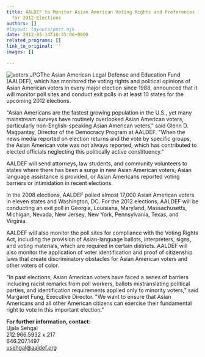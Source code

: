 ```yaml
---
title: AALDEF to Monitor Asian American Voting Rights and Preferences in 10+ States
  for 2012 Elections
authors: []
#layout: layouts/post.njk
date: 2012-05-14T10:35:06+0000
related_programs: []
link_to_original: ''
images: []

---
```

![voters.JPG](/uploads/voters.JPG)The Asian American Legal Defense and Education Fund (AALDEF), which has monitored the voting rights and political opinions of Asian American voters in every major election since 1988, announced that it will monitor poll sites and conduct exit polls in at least 10 states for the upcoming 2012 elections.

"Asian Americans are the fastest growing population in the U.S., yet many mainstream surveys have routinely overlooked Asian American voters, particularly non-English-speaking Asian American voters," said Glenn D. Magpantay, Director of the Democracy Program at AALDEF. "When the news media reported on election returns and the vote by specific groups, the Asian American vote was not always reported, which has contributed to elected officials neglecting this politically active constituency."

AALDEF will send attorneys, law students, and community volunteers to states where there has been a surge in new Asian American voters, Asian language assistance is provided, or Asian Americans reported voting barriers or intimidation in recent elections.

In the 2008 elections, AALDEF polled almost 17,000 Asian American voters in eleven states and Washington, DC. For the 2012 elections, AALDEF will be conducting an exit poll in Georgia, Louisiana, Maryland, Massachusetts, Michigan, Nevada, New Jersey, New York, Pennsylvania, Texas, and Virginia.

AALDEF will also monitor the poll sites for compliance with the Voting Rights Act, including the provision of Asian-language ballots, interpreters, signs, and voting materials, which are required in certain districts. AALDEF will also monitor the application of voter identification and proof of citizenship laws that create discriminatory obstacles for Asian American voters and other voters of color.

"In past elections, Asian American voters have faced a series of barriers including racist remarks from poll workers, ballots mistranslating political parties, and identification requirements applied only to minority voters," said Margaret Fung, Executive Director. "We want to ensure that Asian Americans and all other American citizens can exercise their fundamental right to vote in this important election."

**For further information, contact:**  
Ujala Sehgal  
212\.966.5932 x.217  
646\.207.1497  
[usehgal@aaldef.org](mailto:usehgal@aaldef.org)